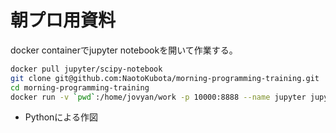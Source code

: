 # 朝プロ用資料

docker containerでjupyter notebookを開いて作業する。

```sh
docker pull jupyter/scipy-notebook
git clone git@github.com:NaotoKubota/morning-programming-training.git
cd morning-programming-training
docker run -v `pwd`:/home/jovyan/work -p 10000:8888 --name jupyter jupyter/scipy-notebook
```

- Pythonによる作図
